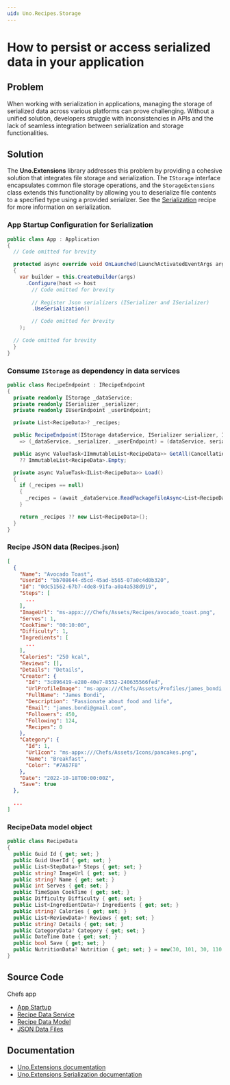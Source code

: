 ```yaml
---
uid: Uno.Recipes.Storage
---
```


# How to persist or access serialized data in your application

## Problem

When working with serialization in applications, managing the storage of serialized data across various platforms can prove challenging. Without a unified solution, developers struggle with inconsistencies in APIs and the lack of seamless integration between serialization and storage functionalities.

## Solution

The **Uno.Extensions** library addresses this problem by providing a cohesive solution that integrates file storage and serialization. The `IStorage` interface encapsulates common file storage operations, and the `StorageExtensions` class extends this functionality by allowing you to deserialize file contents to a specified type using a provided serializer. See the [Serialization](xref:Uno.Recipes.Serialization) recipe for more information on serialization.

### App Startup Configuration for Serialization

```csharp
public class App : Application
{
  // Code omitted for brevity

  protected async override void OnLaunched(LaunchActivatedEventArgs args)
  {
    var builder = this.CreateBuilder(args)
      .Configure(host => host
        // Code omitted for brevity
        
        // Register Json serializers (ISerializer and ISerializer)
        .UseSerialization()

        // Code omitted for brevity
    );
  
  // Code omitted for brevity
  }
}
```

### Consume `IStorage` as dependency in data services

```csharp
public class RecipeEndpoint : IRecipeEndpoint
{
  private readonly IStorage _dataService;
  private readonly ISerializer _serializer;
  private readonly IUserEndpoint _userEndpoint;

  private List<RecipeData>? _recipes;

  public RecipeEndpoint(IStorage dataService, ISerializer serializer, IUserEndpoint userEndpoint)
    => (_dataService, _serializer, _userEndpoint) = (dataService, serializer, userEndpoint);

  public async ValueTask<IImmutableList<RecipeData>> GetAll(CancellationToken ct) => (await Load()).ToImmutableList()
    ?? ImmutableList<RecipeData>.Empty;

  private async ValueTask<IList<RecipeData>> Load()
  {
    if (_recipes == null)
    {
      _recipes = (await _dataService.ReadPackageFileAsync<List<RecipeData>>(_serializer, "Recipes.json"));
    }

    return _recipes ?? new List<RecipeData>();
  }
}
```

### Recipe JSON data (Recipes.json)

```json
[
  {
    "Name": "Avocado Toast",
    "UserId": "bb708644-d5cd-45ad-b565-07a0c4d0b320",
    "Id": "0dc51562-67b7-4de8-91fa-a0a4a538d919",
    "Steps": [
      ...
    ],
    "ImageUrl": "ms-appx:///Chefs/Assets/Recipes/avocado_toast.png",
    "Serves": 1,
    "CookTime": "00:10:00",
    "Difficulty": 1,
    "Ingredients": [
      ...
    ],
    "Calories": "250 kcal",
    "Reviews": [],
    "Details": "Details",
    "Creator": {
      "Id": "3c896419-e280-40e7-8552-240635566fed",
      "UrlProfileImage": "ms-appx:///Chefs/Assets/Profiles/james_bondi.png",
      "FullName": "James Bondi",
      "Description": "Passionate about food and life",
      "Email": "james.bondi@gmail.com",
      "Followers": 450,
      "Following": 124,
      "Recipes": 0
    },
    "Category": {
      "Id": 1,
      "UrlIcon": "ms-appx:///Chefs/Assets/Icons/pancakes.png",
      "Name": "Breakfast",
      "Color": "#7A67F8"
    },
    "Date": "2022-10-18T00:00:00Z",
    "Save": true
  },

  ...
]
```

### RecipeData model object

```csharp
public class RecipeData
{
  public Guid Id { get; set; }
  public Guid UserId { get; set; }
  public List<StepData>? Steps { get; set; }
  public string? ImageUrl { get; set; }
  public string? Name { get; set; }
  public int Serves { get; set; }
  public TimeSpan CookTime { get; set; }
  public Difficulty Difficulty { get; set; }
  public List<IngredientData>? Ingredients { get; set; }
  public string? Calories { get; set; }
  public List<ReviewData>? Reviews { get; set; }
  public string? Details { get; set; }
  public CategoryData? Category { get; set; }
  public DateTime Date { get; set; }
  public bool Save { get; set; }
  public NutritionData? Nutrition { get; set; } = new(30, 101, 30, 110, 300, 75);
}
```

## Source Code

Chefs app

- [App Startup](https://github.com/unoplatform/uno.chefs/blob/a623c4e601f705621eb9ae622aa6e0f6984ee415/src/Chefs/App.cs#L43)
- [Recipe Data Service](https://github.com/unoplatform/uno.chefs/blob/a623c4e601f705621eb9ae622aa6e0f6984ee415/src/Chefs/Services/Endpoints/RecipeEndpoint.cs#L5)
- [Recipe Data Model](https://github.com/unoplatform/uno.chefs/blob/a623c4e601f705621eb9ae622aa6e0f6984ee415/src/Chefs/Data/Entities/RecipeData.cs)
- [JSON Data Files](https://github.com/unoplatform/uno.chefs/tree/a623c4e601f705621eb9ae622aa6e0f6984ee415/src/Chefs/Data/AppData)

## Documentation

- [Uno.Extensions documentation](xref:Uno.Extensions.Overview)
- [Uno.Extensions Serialization documentation](xref:Uno.Extensions.Serialization.Overview)
